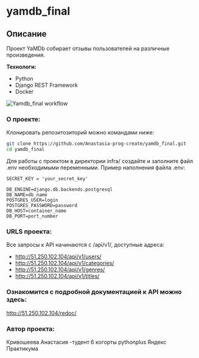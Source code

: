 # yamdb_final

## **Описание**
Проект YaMDb собирает отзывы пользователей на различные произведения.

**Технологи:**
* Python
* Django REST Framework
* Docker

![Yamdb_final workflow](https://github.com/Anastasia-prog-create/yamdb_final/actions/workflows/yamdb_workflow.yml/badge.svg?event=push)

### О проекте:

Клонировать репозитозиторий можно командами ниже:
```sh
git clone https://github.com/Anastasia-prog-create/yamdb_final.git
cd yamdb_final
```
Для работы с проектом в директории infra/ cоздайте и заполните файл .env необходимыми переменными.
Пример наполнения файла .env:
```
SECRET_KEY = 'your_secret_key'

DB_ENGINE=django.db.backends.postgresql
DB_NAME=db_name
POSTGRES_USER=login
POSTGRES_PASSWORD=password
DB_HOST=container_name
DB_PORT=port_number
```
### URLS проекта:
Все запросы к API начинаются с /api/v1/, доступные адреса:
* http://51.250.102.104/api/v1/users/
* http://51.250.102.104/api/v1/categories/
* http://51.250.102.104/api/v1/genres/
* http://51.250.102.104/api/v1/titles/

### Ознакомится с подробной документацией к API можно здесь:
http://51.250.102.104/redoc/

### Автор проекта:
Кривошеева Анастасия -тудент 6 когорты pythonplus Яндекс Практикума
